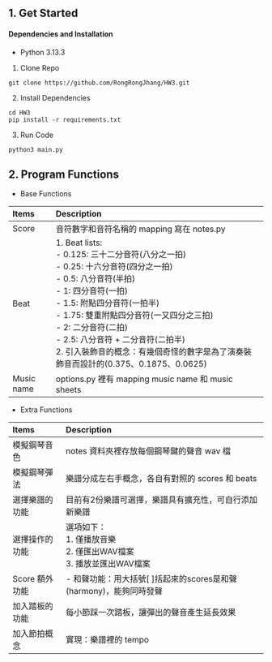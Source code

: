
## 1. Get Started

#### Dependencies and Installation
* Python 3.13.3

1. Clone Repo
```
git clone https://github.com/RongRongJhang/HW3.git
```
2. Install Dependencies
```
cd HW3
pip install -r requirements.txt
```
3. Run Code
```
python3 main.py
```

## 2. Program Functions

* Base Functions

|    Items     |  Description |
| :------------- |:-------------|
| Score      |   音符數字和音符名稱的 mapping 寫在 notes.py   |
| Beat      |  1. Beat lists: <br> - 0.125: 三十二分音符(八分之一拍) <br> - 0.25: 十六分音符(四分之一拍) <br> - 0.5: 八分音符(半拍) <br> - 1: 四分音符(一拍) <br> - 1.5: 附點四分音符(一拍半) <br> - 1.75: 雙重附點四分音符(一又四分之三拍) <br> - 2: 二分音符(二拍) <br> - 2.5: 八分音符 + 二分音符(二拍半) <br> 2. 引入裝飾音的概念：有幾個奇怪的數字是為了演奏裝飾音而設計的(0.375、0.1875、0.0625)  |
| Music name     |  options.py 裡有 mapping music name 和 music sheets   |

* Extra Functions

|    Items     | Description |
| :------------- |:-------------|
| 模擬鋼琴音色 | notes 資料夾裡存放每個鋼琴鍵的聲音 wav 檔 |
| 模擬鋼琴彈法 | 樂譜分成左右手概念，各自有對照的 scores 和 beats  |
| 選擇樂譜的功能  |  目前有2份樂譜可選擇，樂譜具有擴充性，可自行添加新樂譜   |
| 選擇操作的功能 |   選項如下： <br> 1. 僅播放音樂 <br> 2. 僅匯出WAV檔案 <br> 3. 播放並匯出WAV檔案   |
|  Score 額外功能  |  - 和聲功能：用大括號[ ]括起來的scores是和聲(harmony)，能夠同時發聲 <br>  |
|  加入踏板的功能 | 每小節踩一次踏板，讓彈出的聲音產生延長效果 |
|  加入節拍概念 | 實現：樂譜裡的 tempo |
